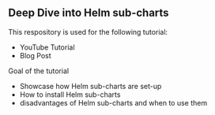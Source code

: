 ## Deep Dive into Helm sub-charts

This respository is used for the following tutorial:
* YouTube Tutorial
* Blog Post

Goal of the tutorial
* Showcase how Helm sub-charts are set-up
* How to install Helm sub-charts
* disadvantages of Helm sub-charts and when to use them


